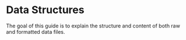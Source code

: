 # Data Structures

The goal of this guide is to explain the structure and content of both raw and formatted data files.
